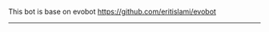 This bot is base on evobot https://github.com/eritislami/evobot
_______________________________________________________________